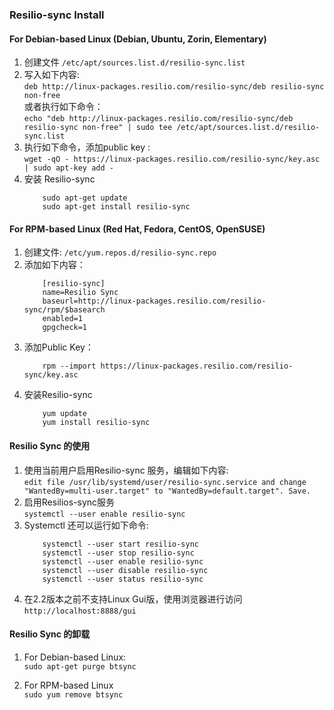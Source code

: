 ### Resilio-sync Install 

#### For Debian-based Linux (Debian, Ubuntu, Zorin, Elementary)

1. 创建文件 `/etc/apt/sources.list.d/resilio-sync.list`
2. 写入如下内容:   
    `deb http://linux-packages.resilio.com/resilio-sync/deb resilio-sync non-free`      
    或者执行如下命令：     
    `echo "deb http://linux-packages.resilio.com/resilio-sync/deb resilio-sync non-free" | sudo tee /etc/apt/sources.list.d/resilio-sync.list`
3. 执行如下命令，添加public key :    
    `wget -qO - https://linux-packages.resilio.com/resilio-sync/key.asc | sudo apt-key add -`
4. 安装 Resilio-sync   
    ```
        sudo apt-get update    
        sudo apt-get install resilio-sync   
    ```


#### For RPM-based Linux (Red Hat, Fedora, CentOS, OpenSUSE)

1. 创建文件: `/etc/yum.repos.d/resilio-sync.repo`
2. 添加如下内容：     
    ```
        [resilio-sync]   
        name=Resilio Sync   
        baseurl=http://linux-packages.resilio.com/resilio-sync/rpm/$basearch   
        enabled=1   
        gpgcheck=1   
    ```
3. 添加Public Key：
    ```
        rpm --import https://linux-packages.resilio.com/resilio-sync/key.asc
    ```
4. 安装Resilio-sync
    ```
        yum update    
        yum install resilio-sync   
    ```

#### Resilio Sync 的使用

1. 使用当前用户启用Resilio-sync 服务，编辑如下内容:   
    `edit file /usr/lib/systemd/user/resilio-sync.service and change "WantedBy=multi-user.target" to "WantedBy=default.target". Save. `
2. 启用Resilios-sync服务   
    `systemctl --user enable resilio-sync`
3. Systemctl 还可以运行如下命令:
    ```
        systemctl --user start resilio-sync  
        systemctl --user stop resilio-sync  
        systemctl --user enable resilio-sync  
        systemctl --user disable resilio-sync  
        systemctl --user status resilio-sync   
    ```
4. 在2.2版本之前不支持Linux Gui版，使用浏览器进行访问    
    `http://localhost:8888/gui`

#### Resilio Sync 的卸载

1. For Debian-based Linux:     
    `sudo apt-get purge btsync`

2. For RPM-based Linux   
    `sudo yum remove btsync`

















